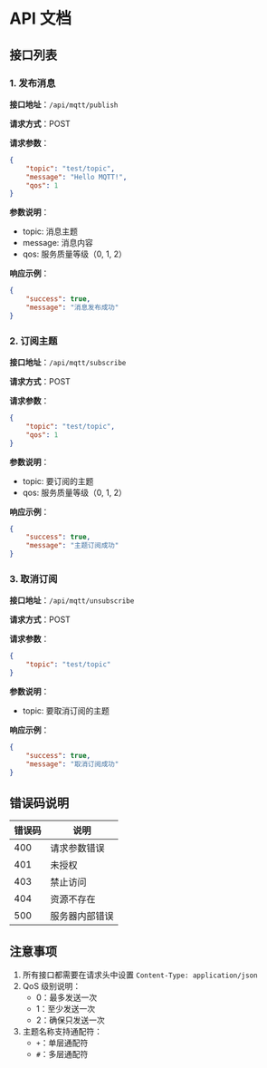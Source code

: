 # API 文档

## 接口列表

### 1. 发布消息

**接口地址**：`/api/mqtt/publish`

**请求方式**：POST

**请求参数**：

```json
{
    "topic": "test/topic",
    "message": "Hello MQTT!",
    "qos": 1
}
```

**参数说明**：
- topic: 消息主题
- message: 消息内容
- qos: 服务质量等级（0, 1, 2）

**响应示例**：
```json
{
    "success": true,
    "message": "消息发布成功"
}
```

### 2. 订阅主题

**接口地址**：`/api/mqtt/subscribe`

**请求方式**：POST

**请求参数**：

```json
{
    "topic": "test/topic",
    "qos": 1
}
```

**参数说明**：
- topic: 要订阅的主题
- qos: 服务质量等级（0, 1, 2）

**响应示例**：
```json
{
    "success": true,
    "message": "主题订阅成功"
}
```

### 3. 取消订阅

**接口地址**：`/api/mqtt/unsubscribe`

**请求方式**：POST

**请求参数**：

```json
{
    "topic": "test/topic"
}
```

**参数说明**：
- topic: 要取消订阅的主题

**响应示例**：
```json
{
    "success": true,
    "message": "取消订阅成功"
}
```

## 错误码说明

| 错误码 | 说明 |
|--------|------|
| 400 | 请求参数错误 |
| 401 | 未授权 |
| 403 | 禁止访问 |
| 404 | 资源不存在 |
| 500 | 服务器内部错误 |

## 注意事项

1. 所有接口都需要在请求头中设置 `Content-Type: application/json`
2. QoS 级别说明：
   - 0：最多发送一次
   - 1：至少发送一次
   - 2：确保只发送一次
3. 主题名称支持通配符：
   - `+`：单层通配符
   - `#`：多层通配符 